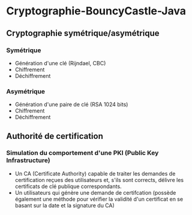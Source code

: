 # Cryptographie-BouncyCastle-Java

## Cryptographie symétrique/asymétrique
### Symétrique
  * Génération d'une clé (Rijndael, CBC)
  * Chiffrement
  * Déchiffrement
### Asymétrique
  * Génération d'une paire de clé (RSA 1024 bits)
  * Chiffrement
  * Déchiffrement

## Authorité de certification
### Simulation du comportement d'une PKI (Public Key Infrastructure)
  * Un CA (Certificate Authority) capable de traiter les demandes de certification reçues des utilisateurs et, s'ils sont
corrects, délivre les certificats de clé publique correspondants.
  * Un utilisateurs qui génère une demande de certifcation (possède également une méthode pour vérifier la validité d'un certificat en se basant sur la date et la signature du CA)
